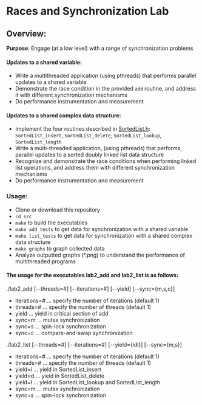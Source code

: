 # Races and Synchronization Lab

## Overview:

**Purpose**: Engage (at a low level) with a range of synchronization problems

#### Updates to a shared variable:
     
- Write a multithreaded application (using pthreads) that
		performs parallel updates to a shared variable
- Demonstrate the race condition in the provided `add` routine, and address it with different synchronization mechanisms
- Do performance instrumentation and measurement
 
#### Updates to a shared complex data structure:
   
- Implement the four routines described in <a href="src/SortedList.h">SortedList.h</a>:
		`SortedList_insert`, `SortedList_delete`,
		    `SortedList_lookup`, `SortedList_length`
- Write a multi-threaded application, (using pthreads) that performs,
		parallel updates to a sorted doubly linked list data structure
- Recognize and demonstrate the race conditions when performing
		linked list operations, and address them with different
		synchronization mechanisms
- Do performance instrumentation and measurement

### Usage:

- Clone or download this repository
- `cd src`
- `make` to build the executables
- `make add_tests` to get data for synchronization with a shared variable
- `make list_tests` to get data for synchronization with a shared complex data structure
- `make graphs` to graph collected data
- Analyze outputted graphs (*.png) to understand the performance of multithreaded programs

#### The usage for the executables lab2_add and lab2_list is as follows:

./lab2_add [--threads=#] [--iterations=#] [--yield] [--sync={m,s,c}]

- iterations=# ... specify the number of iterations (default 1)
- threads=# ... specify the number of threads (default 1)
- yield ... yield in critical section of add
- sync=m ... mutex synchronization
- sync=s ... spin-lock synchronization
- sync=c ... compare-and-swap synchronization

./lab2_list [--threads=#] [--iterations=#] [--yield={idl}] [--sync={m,s}]

- iterations=# ... specify the number of iterations (default 1)
- threads=# ... specify the number of threads (default 1)
- yield=i ... yield in SortedList_insert
- yield=d ... yield in SortedList_delete
- yield=l ... yield in SortedList_lookup and SortedList_length
- sync=m ... mutex synchronization
- sync=s ... spin-lock synchronization
